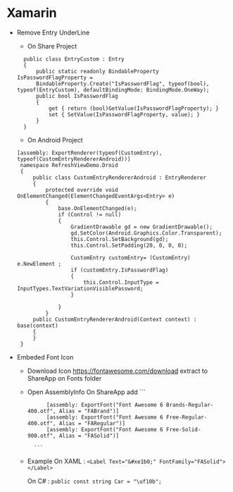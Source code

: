 # Xamarin
- Remove Entry UnderLine
    * On Share Project
  ```
    public class EntryCustom : Entry
    {
        public static readonly BindableProperty IsPasswordFlagProperty =
        BindableProperty.Create("IsPasswordFlag", typeof(bool), typeof(EntryCustom), defaultBindingMode: BindingMode.OneWay);
        public bool IsPasswordFlag
        {
            get { return (bool)GetValue(IsPasswordFlagProperty); }
            set { SetValue(IsPasswordFlagProperty, value); }
        }
    }

    ```

    * On Android Project
   ``` 
   [assembly: ExportRenderer(typeof(CustomEntry), typeof(CustomEntryRendererAndroid))]
    namespace RefreshViewDemo.Droid
    {
        public class CustomEntryRendererAndroid : EntryRenderer
        {
            protected override void OnElementChanged(ElementChangedEventArgs<Entry> e)
            {
                base.OnElementChanged(e);
                if (Control != null)
                {
                    GradientDrawable gd = new GradientDrawable();
                    gd.SetColor(Android.Graphics.Color.Transparent);
                    this.Control.SetBackground(gd);
                    this.Control.SetPadding(20, 0, 0, 0);
                    
                    CustomEntry customEntry= (CustomEntry) e.NewElement ;
                    if (customEntry.IsPasswordFlag)
                    {
                        this.Control.InputType = InputTypes.TextVariationVisiblePassword;
                    }
                
                }
            }
        public CustomEntryRendererAndroid(Context context) : base(context)
        {
        }
    }
    ```

- Embeded Font Icon
    * Download Icon https://fontawesome.com/download
        extract to ShareApp on Fonts folder
    
    * Open AssemblyInfo On ShareApp
        add
            ```
                            
                [assembly: ExportFont("Font Awesome 6 Brands-Regular-400.otf", Alias = "FABrand")]
                [assembly: ExportFont("Font Awesome 6 Free-Regular-400.otf", Alias = "FARegular")]
                [assembly: ExportFont("Font Awesome 6 Free-Solid-900.otf", Alias = "FASolid")] 

            ```

    * Example 
        On XAML : 
            ```
            <Label Text="&#xe1b0;" FontFamily="FASolid"></Label>
            ```

        On C# : 
            ```
                public const string Car = "\uf10b";
            ```
